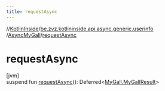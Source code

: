 ```yaml
---
title: requestAsync
---
```

//[KotlinInside](../../../index.html)/[be.zvz.kotlininside.api.async.generic.userinfo](../index.html)
/[AsyncMyGall](index.html)/[requestAsync](request-async.html)

# requestAsync

[jvm]\
suspend fun [requestAsync](request-async.html)():
Deferred<[MyGall.MyGallResult](../../be.zvz.kotlininside.api.generic.userinfo/-my-gall/-my-gall-result/index.html)>




